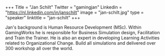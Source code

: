 +++
Title = "Jan Schilt"
Twitter = "gamingjan"
Linkedin = "https://nl.linkedin.com/in/janschilt"
image = "jan-schilt.jpg"
type = "speaker"
linktitle = "jan-schilt"
+++

Jan's background is Human Resource Development (MSc). Within GamingWorks he is responsible for Business Simulation design, Facilitation and Train the Trainer. He is also an expert in developing Learning Activities related to Organizational Change. Build all simulations and delivered over 300 workshop all over the world.

